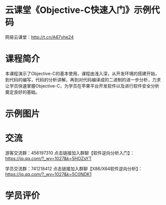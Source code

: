 # 云课堂《Objective-C快速入门》示例代码

网易云课堂：http://t.cn/A67vhe24


# 课程简介

本课程演示了Objective-C的基本使用，课程由浅入深，从开发环境的搭建开始，到代码的编写，代码的分析讲解，再到对代码编译成的二进制的进一步分析，力求让学员快速掌握Objective-C，为学员在苹果平台开发软件以及进行软件安全分析奠定良好的基础。

# 示例图片


# 交流

游客交流群：456197310 点击链接加入群聊【软件逆向分析入门】：https://jq.qq.com/?_wv=1027&k=5HOZsYT

学员交流群：741218412 点击链接加入群聊【X86/X64软件逆向分析】：https://jq.qq.com/?_wv=1027&k=5C0NDK1

# 学员评价

